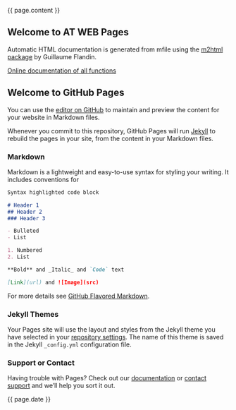 {{ page.content }}

## Welcome to AT WEB Pages

Automatic HTML documentation is generated from mfile using the [m2html package](https://www.artefact.tk/software/matlab/m2html/) by Guillaume Flandin.

[Online documentation of all functions](https://cdn.rawgit.com/atcollab/atdoc/40b8230c/doc_html/index.html)


## Welcome to GitHub Pages

You can use the [editor on GitHub](https://github.com/lnadolski/gittest/edit/master/docs/index.md) to maintain and preview the content for your website in Markdown files.

Whenever you commit to this repository, GitHub Pages will run [Jekyll](https://jekyllrb.com/) to rebuild the pages in your site, from the content in your Markdown files.

### Markdown

Markdown is a lightweight and easy-to-use syntax for styling your writing. It includes conventions for

```markdown
Syntax highlighted code block

# Header 1
## Header 2
### Header 3

- Bulleted
- List

1. Numbered
2. List

**Bold** and _Italic_ and `Code` text

[Link](url) and ![Image](src)
```

For more details see [GitHub Flavored Markdown](https://guides.github.com/features/mastering-markdown/).

### Jekyll Themes

Your Pages site will use the layout and styles from the Jekyll theme you have selected in your [repository settings](https://github.com/lnadolski/gittest/settings). The name of this theme is saved in the Jekyll `_config.yml` configuration file.

### Support or Contact

Having trouble with Pages? Check out our [documentation](https://help.github.com/categories/github-pages-basics/) or [contact support](https://github.com/contact) and we’ll help you sort it out.

{{ page.date }}
